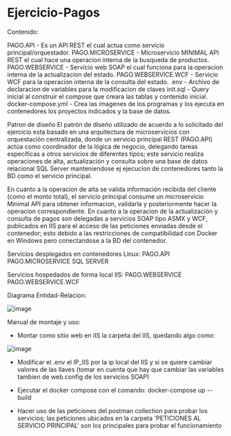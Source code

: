 # Ejercicio-Pagos


Contenido:

PAGO.API - Es un API REST el cual actua como servicio principal/orquestador.
PAGO.MICROSERVICE - Microservicio MINIMAL API REST el cual hace una operacion interna de la busqueda de productos.
PAGO.WEBSERVICE - Servicio web SOAP el cual funciona para la operacion interna de la actualizacion del estado.
PAGO.WEBSERVICE.WCF - Servicio WCF para la operacion interna de la consulta del estado.
.env - Archivo de declaracion de variables para la modificacion de claves
init.sql - Query inicial al construir el compose que creara las tablas y contenido inicial.
docker-compose.yml - Crea las imagenes de los programas y los ejecuta en contenedores los proyectos indicados y la base de datos.

Patron de diseño
El patrón de diseño utilizado de acuerdo a lo solicitado del ejercicio esta basado en una arquitectura de microservicios con orquestación centralizada, donde un servicio principal REST (PAGO.API) actúa como coordinador de la lógica de negocio, delegando tareas específicas a otros servicios de diferentes tipos; este servicio realiza operaciones de alta, actualización y consulta sobre una base de datos relacional SQL Server manteniendose ej ejecucion de contenedores tanto la BD como el servicio principal.

En cuanto a la operacion de alta se valida información recibida del cliente (como el monto total), el servicio principal consume un microservicio Minimal API para obtener informacion, validarla y posteriormente hacer la operacion correspondiente. En cuanto a la operacion de la actualización y consulta de pagos son delegadas a servicios SOAP tipo ASMX y WCF, publicados en IIS para el acceso de las peticiones enviadas desde el contenedor; esto debido a las restricciones de compatibilidad con Docker en Windows pero conectandose a la BD del contenedor.

Servicios desplegados en contenedores Linux:
PAGO.API
PAGO.MICROSERVICE
SQL SERVER

Servicios hospedados de forma local IIS:
PAGO.WEBSERVICE
PAGO.WEBSERVICE.WCF 

Diagrama Entidad-Relacion:

![image](https://github.com/user-attachments/assets/fa6a086d-451f-4470-8ff9-1b1f083437d6)

Manual de montaje y uso:

* Montar como sitio web en IIS la carpeta del IIS, quedando algo como:

![image](https://github.com/user-attachments/assets/df883d3b-e817-49cc-bdfa-bea41c87bb0d)

* Modificar el .env el IP_IIS por la ip local del IIS y si se quiere cambiar valores de las llaves (tomar en cuenta que hay que cambiar las variables tambien de web.config de los servicios SOAP)
  
* Ejecutar el docker compose con el comando: docker-compose up --build

* Hacer uso de las peticiones del postman collection para probar los servicios; las peticiones ubicados en la carpeta 'PETICIONES AL SERVICIO PRINCIPAL' son los principales para probar el funcionamiento
